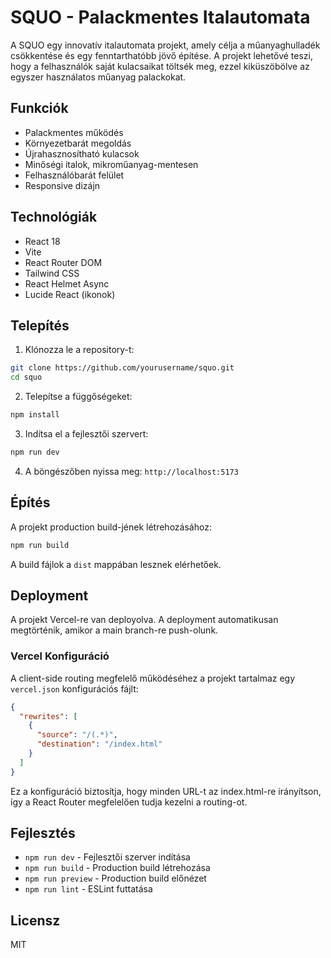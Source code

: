 # SQUO - Palackmentes Italautomata

A SQUO egy innovatív italautomata projekt, amely célja a műanyaghulladék csökkentése és egy fenntarthatóbb jövő építése. A projekt lehetővé teszi, hogy a felhasználók saját kulacsaikat töltsék meg, ezzel kiküszöbölve az egyszer használatos műanyag palackokat.

## Funkciók

- Palackmentes működés
- Környezetbarát megoldás
- Újrahasznosítható kulacsok
- Minőségi italok, mikroműanyag-mentesen
- Felhasználóbarát felület
- Responsive dizájn

## Technológiák

- React 18
- Vite
- React Router DOM
- Tailwind CSS
- React Helmet Async
- Lucide React (ikonok)

## Telepítés

1. Klónozza le a repository-t:

```bash
git clone https://github.com/yourusername/squo.git
cd squo
```

2. Telepítse a függőségeket:

```bash
npm install
```

3. Indítsa el a fejlesztői szervert:

```bash
npm run dev
```

4. A böngészőben nyissa meg: `http://localhost:5173`

## Építés

A projekt production build-jének létrehozásához:

```bash
npm run build
```

A build fájlok a `dist` mappában lesznek elérhetőek.

## Deployment

A projekt Vercel-re van deployolva. A deployment automatikusan megtörténik, amikor a main branch-re push-olunk.

### Vercel Konfiguráció

A client-side routing megfelelő működéséhez a projekt tartalmaz egy `vercel.json` konfigurációs fájlt:

```json
{
  "rewrites": [
    {
      "source": "/(.*)",
      "destination": "/index.html"
    }
  ]
}
```

Ez a konfiguráció biztosítja, hogy minden URL-t az index.html-re irányítson, így a React Router megfelelően tudja kezelni a routing-ot.

## Fejlesztés

- `npm run dev` - Fejlesztői szerver indítása
- `npm run build` - Production build létrehozása
- `npm run preview` - Production build előnézet
- `npm run lint` - ESLint futtatása

## Licensz

MIT
